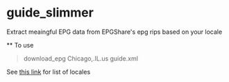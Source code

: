 # guide_slimmer

Extract meaingful EPG data from EPGShare's epg rips based on your locale

** To use
> download_epg Chicago,.IL.us guide.xml

See [this link](https://github.com/epgshare01/share01/blob/master/epg_ripper_US_LOCALS2.txt) for list of locales 
